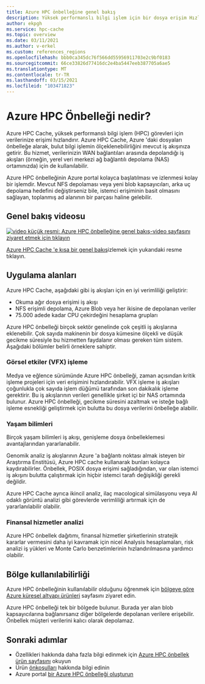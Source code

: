 ```yaml
---
title: Azure HPC önbelleğine genel bakış
description: Yüksek performanslı bilgi işlem için bir dosya erişim Hızlandırıcısı çözümü olan Azure HPC Cache 'i açıklar
author: ekpgh
ms.service: hpc-cache
ms.topic: overview
ms.date: 03/11/2021
ms.author: v-erkel
ms.custom: references_regions
ms.openlocfilehash: bbb0ca345dc76f566dd55956911703e2c9bf0183
ms.sourcegitcommit: 66ce33826d77416dc2e4ba5447eeb387705a6ae5
ms.translationtype: MT
ms.contentlocale: tr-TR
ms.lasthandoff: 03/15/2021
ms.locfileid: "103471823"
---
```

# <a name="what-is-azure-hpc-cache"></a>Azure HPC Önbelleği nedir?

Azure HPC Cache, yüksek performanslı bilgi işlem (HPC) görevleri için verilerinize erişimi hızlandırır. Azure HPC Cache, Azure 'daki dosyaları önbelleğe alarak, bulut bilgi işlemin ölçeklenebilirliğini mevcut iş akışınıza getirir. Bu hizmet, verilerinizin WAN bağlantıları arasında depolandığı iş akışları (örneğin, yerel veri merkezi ağ bağlantılı depolama (NAS) ortamınızda) için de kullanılabilir.

Azure HPC önbelleğinin Azure portal kolayca başlatılması ve izlenmesi kolay bir işlemdir. Mevcut NFS depolaması veya yeni blob kapsayıcıları, arka uç depolama hedefini değiştirseniz bile, istemci erişiminin basit olmasını sağlayan, toplanmış ad alanının bir parçası haline gelebilir.

## <a name="overview-video"></a>Genel bakış videosu

[![video küçük resmi: Azure HPC önbelleğine genel bakış-video sayfasını ziyaret etmek için tıklayın](media/video-1-overview.png)](https://azure.microsoft.com/resources/videos/hpc-cache-overview/)

[Azure HPC Cache 'e kısa bir genel bakış](https://azure.microsoft.com/resources/videos/hpc-cache-overview/)izlemek için yukarıdaki resme tıklayın.

## <a name="use-cases"></a>Uygulama alanları

Azure HPC Cache, aşağıdaki gibi iş akışları için en iyi verimliliği geliştirir:

* Okuma ağır dosya erişimi iş akışı
* NFS erişimli depolama, Azure Blob veya her ikisine de depolanan veriler
* 75.000 adede kadar CPU çekirdeğini hesaplama grupları

Azure HPC önbelleği birçok sektör genelinde çok çeşitli iş akışlarına eklenebilir. Çok sayıda makinenin bir dosya kümesine ölçekli ve düşük gecikme süresiyle bu hizmetten faydalanır olması gereken tüm sistem. Aşağıdaki bölümler belirli örneklere sahiptir.

### <a name="visual-effects-vfx-rendering"></a>Görsel etkiler (VFX) işleme

Medya ve eğlence sürümünde Azure HPC önbelleği, zaman açısından kritik işleme projeleri için veri erişimini hızlandırabilir. VFX işleme iş akışları çoğunlukla çok sayıda işlem düğümü tarafından son dakikalık işleme gerektirir. Bu iş akışlarının verileri genellikle şirket içi bir NAS ortamında bulunur. Azure HPC önbelleği, gecikme süresini azaltmak ve isteğe bağlı işleme esnekliği geliştirmek için bulutta bu dosya verilerini önbelleğe alabilir.

### <a name="life-sciences"></a>Yaşam bilimleri

Birçok yaşam bilimleri iş akışı, genişleme dosya önbelleklemesi avantajlarından yararlanabilir.

Genomik analiz iş akışlarının Azure 'a bağlantı noktası almak isteyen bir Araştırma Enstitüsü, Azure HPC cache kullanarak bunları kolayca kaydırabilirler. Önbellek, POSIX dosya erişimi sağladığından, var olan istemci iş akışını bulutta çalıştırmak için hiçbir istemci tarafı değişikliği gerekli değildir.

Azure HPC Cache ayrıca ikincil analiz, ilaç macological simülasyonu veya AI odaklı görüntü analizi gibi görevlerde verimliliği artırmak için de yararlanılabilir olabilir.

### <a name="financial-services-analytics"></a>Finansal hizmetler analizi

Azure HPC önbellek dağıtımı, finansal hizmetler şirketlerinin stratejik kararlar vermesini daha iyi kavramak için nicel Analysis hesaplamaları, risk analizi iş yükleri ve Monte Carlo benzetimlerinin hızlandırılmasına yardımcı olabilir.

## <a name="region-availability"></a>Bölge kullanılabilirliği

Azure HPC önbelleğinin kullanılabilir olduğunu öğrenmek için [bölgeye göre Azure küresel altyapı ürünleri](https://azure.microsoft.com/global-infrastructure/services/?products=hpc-cache) sayfasını ziyaret edin.

Azure HPC önbelleği tek bir bölgede bulunur. Burada yer alan blob kapsayıcılarına bağlanırsanız diğer bölgelerde depolanan verilere erişebilir. Önbellek müşteri verilerini kalıcı olarak depolamaz.

## <a name="next-steps"></a>Sonraki adımlar

* Özellikleri hakkında daha fazla bilgi edinmek için [Azure HPC önbellek ürün sayfasını](https://azure.microsoft.com/services/hpc-cache) okuyun
* Ürün [önkoşulları](hpc-cache-prerequisites.md) hakkında bilgi edinin
* Azure portal [bir Azure HPC önbelleği oluşturun](hpc-cache-create.md)
